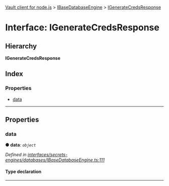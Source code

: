 [Vault client for node.js](../README.md) > [IBaseDatabaseEngine](../modules/ibasedatabaseengine.md) > [IGenerateCredsResponse](../interfaces/ibasedatabaseengine.igeneratecredsresponse.md)

# Interface: IGenerateCredsResponse

## Hierarchy

**IGenerateCredsResponse**

## Index

### Properties

* [data](ibasedatabaseengine.igeneratecredsresponse.md#data)

---

## Properties

<a id="data"></a>

###  data

**● data**: *`object`*

*Defined in [interfaces/secrets-engines/databases/IBaseDatabaseEngine.ts:111](https://github.com/theogravity/vault-client/blob/a3d9e21/src/interfaces/secrets-engines/databases/IBaseDatabaseEngine.ts#L111)*

#### Type declaration

___

